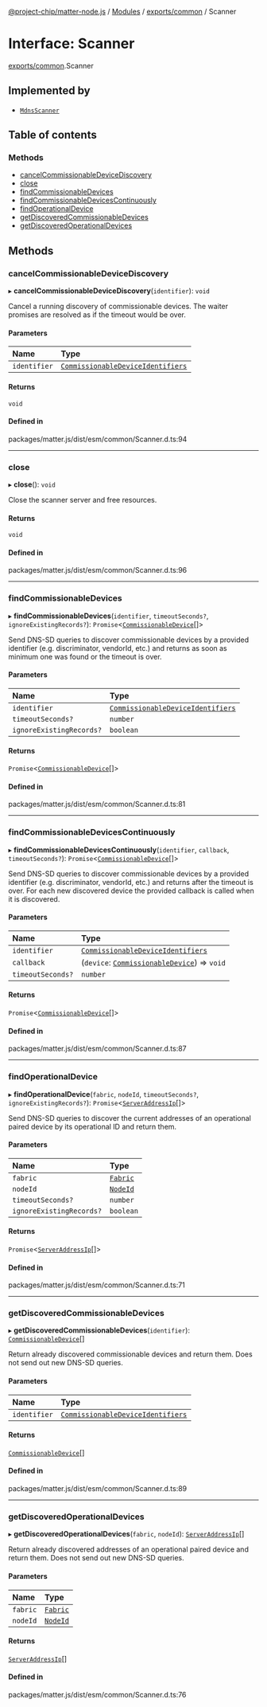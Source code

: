 [@project-chip/matter-node.js](../README.md) / [Modules](../modules.md) / [exports/common](../modules/exports_common.md) / Scanner

# Interface: Scanner

[exports/common](../modules/exports_common.md).Scanner

## Implemented by

- [`MdnsScanner`](../classes/exports_mdns.MdnsScanner.md)

## Table of contents

### Methods

- [cancelCommissionableDeviceDiscovery](exports_common.Scanner.md#cancelcommissionabledevicediscovery)
- [close](exports_common.Scanner.md#close)
- [findCommissionableDevices](exports_common.Scanner.md#findcommissionabledevices)
- [findCommissionableDevicesContinuously](exports_common.Scanner.md#findcommissionabledevicescontinuously)
- [findOperationalDevice](exports_common.Scanner.md#findoperationaldevice)
- [getDiscoveredCommissionableDevices](exports_common.Scanner.md#getdiscoveredcommissionabledevices)
- [getDiscoveredOperationalDevices](exports_common.Scanner.md#getdiscoveredoperationaldevices)

## Methods

### cancelCommissionableDeviceDiscovery

▸ **cancelCommissionableDeviceDiscovery**(`identifier`): `void`

Cancel a running discovery of commissionable devices. The waiter promises are resolved as if the timeout would
be over.

#### Parameters

| Name | Type |
| :------ | :------ |
| `identifier` | [`CommissionableDeviceIdentifiers`](../modules/exports_common.md#commissionabledeviceidentifiers) |

#### Returns

`void`

#### Defined in

packages/matter.js/dist/esm/common/Scanner.d.ts:94

___

### close

▸ **close**(): `void`

Close the scanner server and free resources.

#### Returns

`void`

#### Defined in

packages/matter.js/dist/esm/common/Scanner.d.ts:96

___

### findCommissionableDevices

▸ **findCommissionableDevices**(`identifier`, `timeoutSeconds?`, `ignoreExistingRecords?`): `Promise`\<[`CommissionableDevice`](../modules/exports_common.md#commissionabledevice)[]\>

Send DNS-SD queries to discover commissionable devices by a provided identifier (e.g. discriminator,
vendorId, etc.) and returns as soon as minimum one was found or the timeout is over.

#### Parameters

| Name | Type |
| :------ | :------ |
| `identifier` | [`CommissionableDeviceIdentifiers`](../modules/exports_common.md#commissionabledeviceidentifiers) |
| `timeoutSeconds?` | `number` |
| `ignoreExistingRecords?` | `boolean` |

#### Returns

`Promise`\<[`CommissionableDevice`](../modules/exports_common.md#commissionabledevice)[]\>

#### Defined in

packages/matter.js/dist/esm/common/Scanner.d.ts:81

___

### findCommissionableDevicesContinuously

▸ **findCommissionableDevicesContinuously**(`identifier`, `callback`, `timeoutSeconds?`): `Promise`\<[`CommissionableDevice`](../modules/exports_common.md#commissionabledevice)[]\>

Send DNS-SD queries to discover commissionable devices by a provided identifier (e.g. discriminator,
vendorId, etc.) and returns after the timeout is over. For each new discovered device the provided callback is
called when it is discovered.

#### Parameters

| Name | Type |
| :------ | :------ |
| `identifier` | [`CommissionableDeviceIdentifiers`](../modules/exports_common.md#commissionabledeviceidentifiers) |
| `callback` | (`device`: [`CommissionableDevice`](../modules/exports_common.md#commissionabledevice)) => `void` |
| `timeoutSeconds?` | `number` |

#### Returns

`Promise`\<[`CommissionableDevice`](../modules/exports_common.md#commissionabledevice)[]\>

#### Defined in

packages/matter.js/dist/esm/common/Scanner.d.ts:87

___

### findOperationalDevice

▸ **findOperationalDevice**(`fabric`, `nodeId`, `timeoutSeconds?`, `ignoreExistingRecords?`): `Promise`\<[`ServerAddressIp`](../modules/exports_common.md#serveraddressip)[]\>

Send DNS-SD queries to discover the current addresses of an operational paired device by its operational ID
and return them.

#### Parameters

| Name | Type |
| :------ | :------ |
| `fabric` | [`Fabric`](../classes/exports_fabric.Fabric.md) |
| `nodeId` | [`NodeId`](../modules/exports_datatype.md#nodeid) |
| `timeoutSeconds?` | `number` |
| `ignoreExistingRecords?` | `boolean` |

#### Returns

`Promise`\<[`ServerAddressIp`](../modules/exports_common.md#serveraddressip)[]\>

#### Defined in

packages/matter.js/dist/esm/common/Scanner.d.ts:71

___

### getDiscoveredCommissionableDevices

▸ **getDiscoveredCommissionableDevices**(`identifier`): [`CommissionableDevice`](../modules/exports_common.md#commissionabledevice)[]

Return already discovered commissionable devices and return them. Does not send out new DNS-SD queries.

#### Parameters

| Name | Type |
| :------ | :------ |
| `identifier` | [`CommissionableDeviceIdentifiers`](../modules/exports_common.md#commissionabledeviceidentifiers) |

#### Returns

[`CommissionableDevice`](../modules/exports_common.md#commissionabledevice)[]

#### Defined in

packages/matter.js/dist/esm/common/Scanner.d.ts:89

___

### getDiscoveredOperationalDevices

▸ **getDiscoveredOperationalDevices**(`fabric`, `nodeId`): [`ServerAddressIp`](../modules/exports_common.md#serveraddressip)[]

Return already discovered addresses of an operational paired device and return them. Does not send out new
DNS-SD queries.

#### Parameters

| Name | Type |
| :------ | :------ |
| `fabric` | [`Fabric`](../classes/exports_fabric.Fabric.md) |
| `nodeId` | [`NodeId`](../modules/exports_datatype.md#nodeid) |

#### Returns

[`ServerAddressIp`](../modules/exports_common.md#serveraddressip)[]

#### Defined in

packages/matter.js/dist/esm/common/Scanner.d.ts:76
